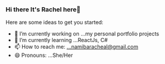 ### Hi there It's Rachel here👋


Here are some ideas to get you started:

- 🔭 I’m currently working on ...my personal portfolio projects
- 🌱 I’m currently learning ...ReactJs, C#
- 📫 How to reach me: ...namibaracheal@gmail.com
- 😄 Pronouns: ...She/Her


